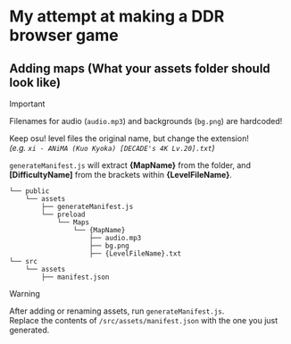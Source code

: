 # My attempt at making a DDR browser game

## Adding maps (What your assets folder should look like)

> [!IMPORTANT]  
> Filenames for audio (`audio.mp3`) and backgrounds (`bg.png`) are hardcoded!  
>  
> Keep osu! level files the original name, but change the extension!  
> *(e.g. `xi - ANiMA (Kuo Kyoka) [DECADE's 4K Lv.20].txt`)*  
>  
> `generateManifest.js` will extract **{MapName}** from the folder, and **[DifficultyName]** from the brackets within **{LevelFileName}**.


```
└── public
    └── assets
        ├── generateManifest.js
        └── preload
            └── Maps
                └── {MapName}
                    ├── audio.mp3
                    ├── bg.png
                    ├── {LevelFileName}.txt
└── src
    └── assets
        ├── manifest.json
```

> [!WARNING]  
> After adding or renaming assets, run `generateManifest.js`.  
> Replace the contents of `/src/assets/manifest.json` with the one you just generated.
